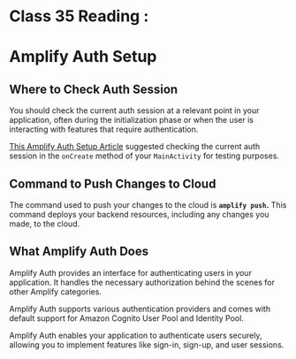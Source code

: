 # Class 35 Reading :
# Amplify Auth Setup

## Where to Check Auth Session

You should check the current auth session at a relevant point in your application, often during the initialization phase or when the user is interacting with features that require authentication. 
 
[This Amplify Auth Setup Article](https://docs.amplify.aws/android/build-a-backend/auth/set-up-auth/) suggested checking the current auth session in the `onCreate` method of your `MainActivity` for testing purposes.

## Command to Push Changes to Cloud

The command used to push your changes to the cloud is **`amplify push`.**
This command deploys your backend resources, including any changes you made, to the cloud.

## What Amplify Auth Does

Amplify Auth provides an interface for authenticating users in your application. It handles the necessary authorization behind the scenes for other Amplify categories.

 Amplify Auth supports various authentication providers and comes with default support for Amazon Cognito User Pool and Identity Pool. 

Amplify Auth enables your application to authenticate users securely, allowing you to implement features like sign-in, sign-up, and user sessions.



